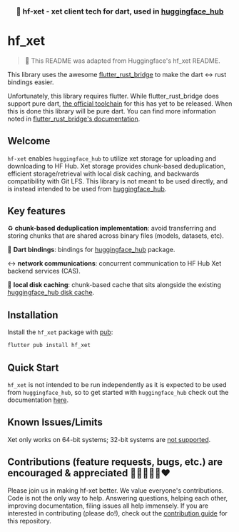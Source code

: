 <h3 align="center">
  <p>🤗 hf-xet - xet client tech for dart, used in <a target="_blank" href="https://pub.dev/packages/huggingface_hub/">huggingface_hub</a></p>
</h3>

# hf_xet

> 📝
> This README was adapted from Huggingface's hf_xet README.

This library uses the awesome [flutter_rust_bridge](https://pub.dev/packages/flutter_rust_bridge) to make the dart <-> rust bindings easier.

Unfortunately, this library requires flutter. While flutter_rust_bridge does support pure dart, [the official toolchain](https://github.com/dart-lang/native/issues/883) for this has yet to be released. When this is done this library will be pure dart. You can find more information noted in [flutter_rust_bridge's documentation](https://cjycode.com/flutter_rust_bridge/guides/miscellaneous/pure-dart).

## Welcome

`hf-xet` enables `huggingface_hub` to utilize xet storage for uploading and downloading to HF Hub. Xet storage provides chunk-based deduplication, efficient storage/retrieval with local disk caching, and backwards compatibility with Git LFS. This library is not meant to be used directly, and is instead intended to be used from [huggingface_hub](https://pub.dev/packages/huggingface_hub).

## Key features

♻ **chunk-based deduplication implementation**: avoid transferring and storing chunks that are shared across binary files (models, datasets, etc).

🤗 **Dart bindings**: bindings for [huggingface_hub](https://pub.dev/packages/huggingface_hub/) package.

↔ **network communications**: concurrent communication to HF Hub Xet backend services (CAS).

🔖 **local disk caching**: chunk-based cache that sits alongside the existing [huggingface_hub disk cache](https://huggingface.co/docs/huggingface_hub/guides/manage-cache).

## Installation

Install the `hf_xet` package with [pub](https://pub.dev/packages/hf-xet/):

```bash
flutter pub install hf_xet
```

## Quick Start

`hf_xet` is not intended to be run independently as it is expected to be used from `huggingface_hub`, so to get started with `huggingface_hub` check out the documentation [here]("https://hf.co/docs/huggingface_hub").

## Known Issues/Limits

Xet only works on 64-bit systems; 32-bit systems are [not supported](https://huggingface.co/docs/hub/en/storage-backends#current-limitations).

## Contributions (feature requests, bugs, etc.) are encouraged & appreciated 💙💚💛💜🧡❤️

Please join us in making hf-xet better. We value everyone's contributions. Code is not the only way to help. Answering questions, helping each other, improving documentation, filing issues all help immensely. If you are interested in contributing (please do!), check out the [contribution guide](https://github.com/NathanKolbas/xet-core-dart/blob/main/CONTRIBUTING.md) for this repository.
